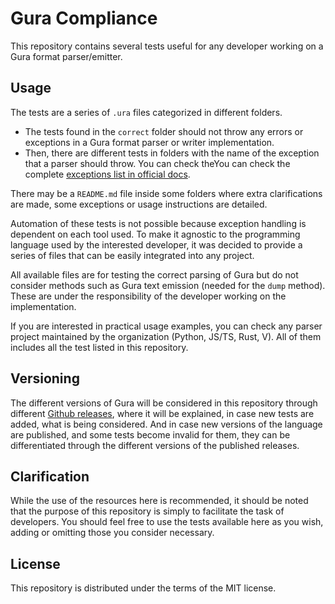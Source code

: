 # Gura Compliance

This repository contains several tests useful for any developer working on a Gura format parser/emitter.


## Usage

The tests are a series of `.ura` files categorized in different folders.

- The tests found in the `correct` folder should not throw any errors or exceptions in a Gura format parser or writer implementation.
- Then, there are different tests in folders with the name of the exception that a parser should throw. You can check theYou can check the complete [exceptions list in official docs][exceptions].

There may be a `README.md` file inside some folders where extra clarifications are made, some exceptions or usage instructions are detailed.

Automation of these tests is not possible because exception handling is dependent on each tool used. To make it agnostic to the programming language used by the interested developer, it was decided to provide a series of files that can be easily integrated into any project.

All available files are for testing the correct parsing of Gura but do not consider methods such as Gura text emission (needed for the `dump` method). These are under the responsibility of the developer working on the implementation.

If you are interested in practical usage examples, you can check any parser project maintained by the organization (Python, JS/TS, Rust, V). All of them includes all the test listed in this repository.


## Versioning

The different versions of Gura will be considered in this repository through different [Github releases][releases], where it will be explained, in case new tests are added, what is being considered. And in case new versions of the language are published, and some tests become invalid for them, they can be differentiated through the different versions of the published releases.


## Clarification

While the use of the resources here is recommended, it should be noted that the purpose of this repository is simply to facilitate the task of developers. You should feel free to use the tests available here as you wish, adding or omitting those you consider necessary. 


## License

This repository is distributed under the terms of the MIT license.

[exceptions]: https://gura.netlify.app/docs/2.0.0/Developers/parsing#standard-errors
[releases]: https://github.com/gura-conf/testing/releases